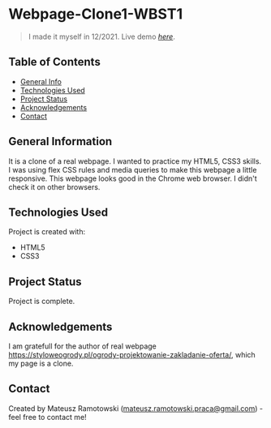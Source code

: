 # Webpage-Clone1-WBST1
> I made it myself in 12/2021. Live demo [_here_](https://mateusz-ramotowski-poland.github.io/Web-Page-Clone3-Gardening1/). 

## Table of Contents
* [General Info](#general-information)
* [Technologies Used](#technologies-used)
* [Project Status](#project-status)
* [Acknowledgements](#acknowledgements)
* [Contact](#contact)
<!-- * [License](#license) -->


## General Information
It is a clone of a real webpage. I wanted to practice my HTML5, CSS3 skills. I was using flex CSS rules and media queries to make this webpage a little responsive. This webpage looks good in the Chrome web browser. I didn't check it on other browsers.

## Technologies Used
Project is created with:
* HTML5
* CSS3

## Project Status
Project is complete.

## Acknowledgements
I am gratefull for the author of real webpage https://styloweogrody.pl/ogrody-projektowanie-zakladanie-oferta/, which my page is a clone.

## Contact
Created by Mateusz Ramotowski (mateusz.ramotowski.praca@gmail.com) - feel free to contact me!
